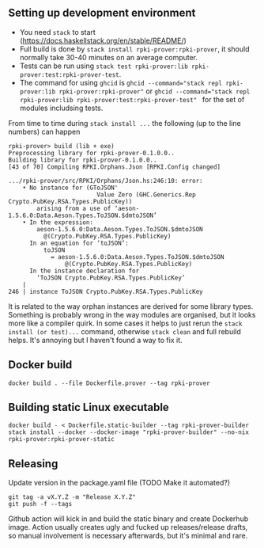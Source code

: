 
## Setting up development environment

- You need `stack` to start (https://docs.haskellstack.org/en/stable/README/)
- Full build is done by `stack install rpki-prover:rpki-prover`, it should normally take 30-40 minutes on an average computer.
- Tests can be run using `stack test rpki-prover:lib rpki-prover:test:rpki-prover-test`.
- The command for using `ghcid` is `ghcid --command="stack repl rpki-prover:lib rpki-prover:rpki-prover"` 
  or `ghcid --command="stack repl rpki-prover:lib rpki-prover:test:rpki-prover-test" ` for the set of modules includsing tests.
 
From time to time during `stack install ...` the following (up to the line numbers) can happen
```
rpki-prover> build (lib + exe)
Preprocessing library for rpki-prover-0.1.0.0..
Building library for rpki-prover-0.1.0.0..
[43 of 70] Compiling RPKI.Orphans.Json [RPKI.Config changed]

.../rpki-prover/src/RPKI/Orphans/Json.hs:246:10: error:
    • No instance for (GToJSON'
                         Value Zero (GHC.Generics.Rep Crypto.PubKey.RSA.Types.PublicKey))
        arising from a use of ‘aeson-1.5.6.0:Data.Aeson.Types.ToJSON.$dmtoJSON’
    • In the expression:
        aeson-1.5.6.0:Data.Aeson.Types.ToJSON.$dmtoJSON
          @(Crypto.PubKey.RSA.Types.PublicKey)
      In an equation for ‘toJSON’:
          toJSON
            = aeson-1.5.6.0:Data.Aeson.Types.ToJSON.$dmtoJSON
                @(Crypto.PubKey.RSA.Types.PublicKey)
      In the instance declaration for
        ‘ToJSON Crypto.PubKey.RSA.Types.PublicKey’
    |
246 | instance ToJSON Crypto.PubKey.RSA.Types.PublicKey
```

It is related to the way orphan instances are derived for some library types. Something is probably wrong 
in the way modules are organised, but it looks more like a compiler quirk. In some cases it helps to just rerun the `stack install (or test)...` command, 
otherwise `stack clean` and full rebuild helps. It's annoying but I haven't found a way to fix it.


## Docker build

```
docker build . --file Dockerfile.prover --tag rpki-prover 
```

## Building static Linux executable

```
docker build - < Dockerfile.static-builder --tag rpki-prover-builder
stack install --docker --docker-image "rpki-prover-builder" --no-nix rpki-prover:rpki-prover-static
```

## Releasing

Update version in the package.yaml file (TODO Make it automated?)
```
git tag -a vX.Y.Z -m "Release X.Y.Z"
git push -f --tags
```
Github action will kick in and build the static binary and create Dockerhub image. Action usually creates ugly and fucked up releases/release drafts, so manual involvement is necessary afterwards, but it's minimal and rare.
